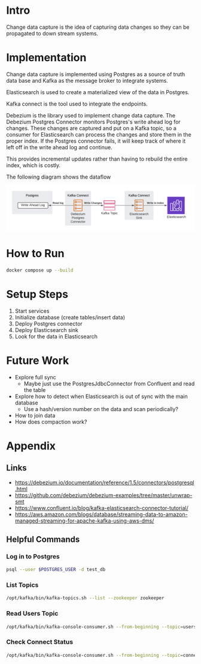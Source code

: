 # Intro
Change data capture is the idea of capturing data changes so they can be propagated to down stream systems.

# Implementation
Change data capture is implemented using Postgres as a source of truth data base and Kafka as the message broker to integrate systems.

Elasticsearch is used to create a materialized view of the data in Postgres. 

Kafka connect is the tool used to integrate the endpoints.

Debezium is the library used to implement change data capture. The Debezium Postgres Connector monitors Postgres's write ahead log for changes.
These changes are captured and put on a Kafka topic, so a consumer for Elasticsearch can process the changes and store them in the proper index.
If the Postgres connector fails, it will keep track of where it left off in the write ahead log and continue.

This provides incremental updates rather than having to rebuild the entire index, which is costly.

The following diagram shows the dataflow

![Change Data Capture](cdc.png)

# How to Run
```bash
docker compose up --build
```

# Setup Steps
1. Start services
2. Initialize database (create tables/insert data)
3. Deploy Postgres connector
4. Deploy Elasticsearch sink
5. Look for the data in Elasticsearch 

# Future Work
* Explore full sync
    * Maybe just use the PostgresJdbcConnector from Confluent and read the table
* Explore how to detect when Elasticsearch is out of sync with the main database
    * Use a hash/version number on the data and scan periodically? 
* How to join data
* How does compaction work? 

# Appendix
## Links
* https://debezium.io/documentation/reference/1.5/connectors/postgresql.html
* https://github.com/debezium/debezium-examples/tree/master/unwrap-smt
* https://www.confluent.io/blog/kafka-elasticsearch-connector-tutorial/
* https://aws.amazon.com/blogs/database/streaming-data-to-amazon-managed-streaming-for-apache-kafka-using-aws-dms/
## Helpful Commands
### Log in to Postgres
```bash
psql --user $POSTGRES_USER -d test_db
```
### List Topics
```bash
/opt/kafka/bin/kafka-topics.sh --list --zookeeper zookeeper
```
### Read Users Topic
```bash
/opt/kafka/bin/kafka-console-consumer.sh --from-beginning --topic=users --bootstrap-server localhost:9092
```
### Check Connect Status
```bash
/opt/kafka/bin/kafka-console-consumer.sh --from-beginning --topic=connect-status --bootstrap-server localhost:9092
```